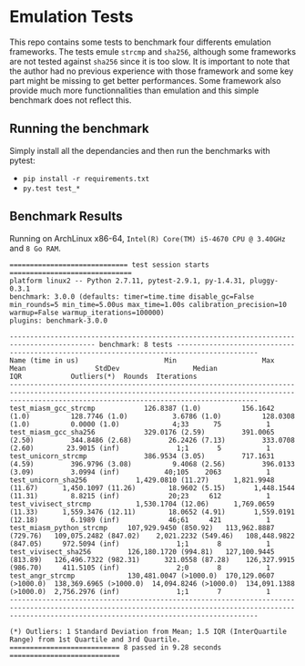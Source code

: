 # Emulation Tests
This repo contains some tests to benchmark four differents emulation frameworks. The tests emule `strcmp` and `sha256`, although some frameworks are not tested against `sha256` since it is too slow. It is important to note that the author had no previous experience with those framework and some key part might be missing to get better performances. Some framework also provide much more functionnalities than emulation and this simple benchmark does not reflect this.

## Running the benchmark
Simply install all the dependancies and then run the benchmarks with pytest:

 * `pip install -r requirements.txt`
 * `py.test test_*`

## Benchmark Results
Running on ArchLinux x86-64, `Intel(R) Core(TM) i5-4670 CPU @ 3.40GHz` and `8 Go RAM`.

```
============================= test session starts ==============================
platform linux2 -- Python 2.7.11, pytest-2.9.1, py-1.4.31, pluggy-0.3.1
benchmark: 3.0.0 (defaults: timer=time.time disable_gc=False min_rounds=5 min_time=5.00us max_time=1.00s calibration_precision=10 warmup=False warmup_iterations=100000)
plugins: benchmark-3.0.0

------------------------------------------------------------------------------------------- benchmark: 8 tests ------------------------------------------------------------------------------------------
Name (time in us)                     Min                     Max                    Mean                 StdDev                  Median                   IQR            Outliers(*)  Rounds  Iterations
---------------------------------------------------------------------------------------------------------------------------------------------------------------------------------------------------------
test_miasm_gcc_strcmp            126.8387 (1.0)          156.1642 (1.0)          128.7746 (1.0)           3.6786 (1.0)          128.0308 (1.0)          0.0000 (1.0)             4;33      75           1
test_miasm_gcc_sha256            329.0176 (2.59)         391.0065 (2.50)         344.8486 (2.68)         26.2426 (7.13)         333.0708 (2.60)        23.9015 (inf)              1;1       5           1
test_unicorn_strcmp              386.9534 (3.05)         717.1631 (4.59)         396.9796 (3.08)          9.4068 (2.56)         396.0133 (3.09)         3.0994 (inf)           40;105    2063           1
test_unicorn_sha256            1,429.0810 (11.27)      1,821.9948 (11.67)      1,450.1097 (11.26)        18.9602 (5.15)       1,448.1544 (11.31)        8.8215 (inf)            20;23     612           1
test_vivisect_strcmp           1,530.1704 (12.06)      1,769.0659 (11.33)      1,559.3476 (12.11)        18.0652 (4.91)       1,559.0191 (12.18)        6.1989 (inf)            46;61     421           1
test_miasm_python_strcmp     107,929.9450 (850.92)   113,962.8887 (729.76)   109,075.2482 (847.02)    2,021.2232 (549.46)   108,448.9822 (847.05)     972.5094 (inf)              1;1       8           1
test_vivisect_sha256         126,180.1720 (994.81)   127,100.9445 (813.89)   126,496.7322 (982.31)      321.0558 (87.28)    126,327.9915 (986.70)     411.5105 (inf)              2;0       8           1
test_angr_strcmp             130,481.0047 (>1000.0)  170,129.0607 (>1000.0)  138,369.6965 (>1000.0)  14,094.8246 (>1000.0)  134,091.1388 (>1000.0)  2,756.2976 (inf)              1;1       7           1
---------------------------------------------------------------------------------------------------------------------------------------------------------------------------------------------------------

(*) Outliers: 1 Standard Deviation from Mean; 1.5 IQR (InterQuartile Range) from 1st Quartile and 3rd Quartile.
=========================== 8 passed in 9.28 seconds ===========================
```

